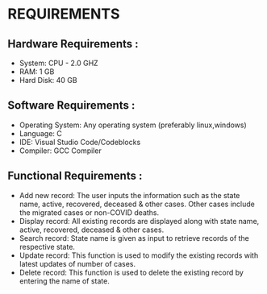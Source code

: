 # REQUIREMENTS

## Hardware Requirements :

* System: CPU - 2.0 GHZ 
* RAM: 1 GB
* Hard Disk: 40 GB

## Software Requirements :

* Operating System: Any operating system (preferably linux,windows)
* Language: C
* IDE: Visual Studio Code/Codeblocks
* Compiler: GCC Compiler

## Functional Requirements :

* Add new record: The user inputs the information such as the state name, active, recovered, deceased & other cases. Other cases include the migrated cases or non-COVID deaths.
* Display record: All existing records are displayed along with state name, active, recovered, deceased & other cases.
* Search record: State name is given as input to retrieve records of the respective state.
* Update record: This function is used to modify the existing records with latest updates of number of cases.
* Delete record: This function is used to delete the existing record by entering the name of state.
